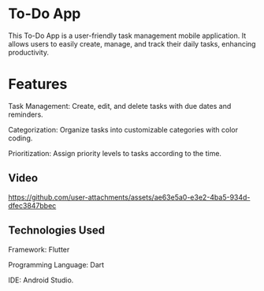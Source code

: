 # To-Do App
This To-Do App is a user-friendly task management mobile application. 
It allows users to easily create, manage, and track their daily tasks, enhancing productivity.

# Features
Task Management: Create, edit, and delete tasks with due dates and reminders.

Categorization: Organize tasks into customizable categories with color coding.

Prioritization: Assign priority levels to tasks according to the time.

## Video




https://github.com/user-attachments/assets/ae63e5a0-e3e2-4ba5-934d-dfec3847bbec




## Technologies Used
Framework: Flutter

Programming Language: Dart

IDE: Android Studio.

